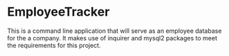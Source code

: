 # EmployeeTracker
This is a command line application that will serve as an employee database for the a company. It makes use of inquirer and mysql2 packages to meet the requirements for this project.
